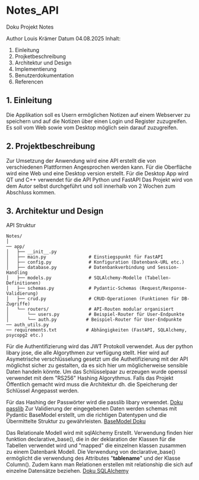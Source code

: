 # Notes_API

Doku Projekt Notes

Author 
    Louis Krämer
Datum 
    04.08.2025
Inhalt:
1.	Einleitung 
2.	Projketbeschreibung 
3.	Architektur und Design
4.	Implementierung 
5.	Benutzerdokumentation
6.	Referencen



## 1.	Einleitung 
Die Applikation soll es Usern ermöglichen Notizen auf einem Webserver zu speichern und auf die Notizen über einen Login und Register zuzugreifen. Es soll vom Web sowie vom Desktop möglich sein darauf zuzugreifen.

## 2.	Projektbeschreibung
Zur Umsetzung der Anwendung wird eine API erstellt die von verschiedenen Plattformen Angesprochen werden kann. Für die Oberfläche wird eine Web und eine Desktop version erstellt. Für die Desktop App wird QT und C++ verwendet für die API Python und FastAPI
Das Projekt wird von dem Autor selbst durchgeführt und soll innerhalb von 2 Wochen zum Abschluss kommen.

## 3.	Architektur und Design

API Struktur
```plaintext
Notes/
│
── app/
│   ├── __init__.py
│   ├── main.py                # Einstiegspunkt für FastAPI
│   ├── config.py              # Konfiguration (Datenbank-URL etc.)
│   ├── database.py            # Datenbankverbindung und Session-Handling
│   ├── models.py              # SQLAlchemy-Modelle (Tabellen-Definitionen)
│   ├── schemas.py             # Pydantic-Schemas (Request/Response-Validierung)
│   ├── crud.py                # CRUD-Operationen (Funktionen für DB-Zugriffe)
│   └── routers/               # API-Routen modular organisiert
│       └── users.py           # Beispiel-Router für User-Endpunkte
│       └── auth.py           # Beispiel-Router für User-Endpunkte
── auth_utils.py
── requirements.txt           # Abhängigkeiten (FastAPI, SQLAlchemy, psycopg2 etc.) 
```

Für die Authentifizierung wird das JWT Protokoll verwendet. Aus der python libary jose, die alle Algorythmen zur verfügung stellt.
Hier wird auf Asymetrische verschlüsselung gesetzt um die Authetifizierung mit der API möglichst sicher zu gestalten, da es sich 
hier um möglicherweise sensible Daten handeln könnte. Um das Schlüsselpaar zu erzeugen wurde openssl verwendet mit dem "RS256" Hashing Algorythmus.
Falls das Projekt Öffentlich gemacht wird muss die Architektur dh. die Speicherung der Schlüssel Angepasst werden. 

Für das Hashing der Passwörter wird die passlib libary verwendet. [Doku passlib](https://passlib.readthedocs.io/en/stable/narr/context-tutorial.html#context-basic-example)
Zur Validierung der eingegebenen Daten werden schemas mit Pydantic BaseModel erstellt, um die richtigen 
Datentypen und die Übermittelte Struktur zu gewährleisten. [BaseModel Doku](https://docs.pydantic.dev/latest/concepts/models/)

Das Relationale Modell wird mit sqlAlchemy Erstellt. 
Verwendung finden hier funktion declarative_base(), die in der deklaration der Klassen für die Tabellen 
verwendet wird und "mapped" die einzelnen klassen zusammen zu einem Datenbank Modell. 
Die Verwendung von declarative_base() ermöglicht die verwendung des Attributes "__tablename__" und der Klasse Column(). Zudem kann man Relationen erstellen mit relationship die sich auf einzelne Datensätze beziehen. [Doku SQLAlchemy](https://docs.sqlalchemy.org/en/13/orm/extensions/declarative/basic_use.html)


